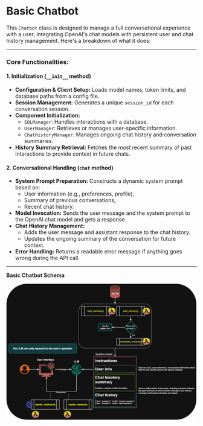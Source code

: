 
# Basic Chatbot

This `Chatbot` class is designed to manage a full conversational experience with a user, integrating OpenAI's chat models with persistent user and chat history management. Here's a breakdown of what it does:

---

### Core Functionalities:

#### 1. **Initialization (`__init__` method)**
- **Configuration & Client Setup:** Loads model names, token limits, and database paths from a config file.
- **Session Management:** Generates a unique `session_id` for each conversation session.
- **Component Initialization:**
  - `SQLManager`: Handles interactions with a database.
  - `UserManager`: Retrieves or manages user-specific information.
  - `ChatHistoryManager`: Manages ongoing chat history and conversation summaries.
- **History Summary Retrieval:** Fetches the most recent summary of past interactions to provide context in future chats.

#### 2. **Conversational Handling (`chat` method)**
- **System Prompt Preparation:** Constructs a dynamic system prompt based on:
  - User information (e.g., preferences, profile),
  - Summary of previous conversations,
  - Recent chat history.
- **Model Invocation:** Sends the user message and the system prompt to the OpenAI chat model and gets a response.
- **Chat History Management:**
  - Adds the user message and assistant response to the chat history.
  - Updates the ongoing summary of the conversation for future context.
- **Error Handling:** Returns a readable error message if anything goes wrong during the API call.

---

**Basic Chatbot Schema**

![Schema](../images/basic_chatbot.png)